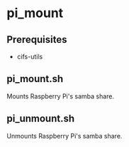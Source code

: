 # pi_mount

## Prerequisites
 - cifs-utils

## pi_mount.sh
Mounts Raspberry Pi's samba share.

## pi_unmount.sh
Unmounts Raspberry Pi's samba share.
